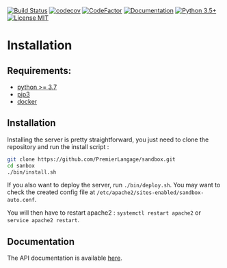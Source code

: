 [![Build Status](https://travis-ci.org/qcoumes/sandbox.svg?branch=master)](https://travis-ci.org/qcoumes/sandbox)
[![codecov](https://codecov.io/gh/qcoumes/sandbox/branch/master/graph/badge.svg)](https://codecov.io/gh/qcoumes/sandbox)
[![CodeFactor](https://www.codefactor.io/repository/github/qcoumes/sandbox/badge)](https://www.codefactor.io/repository/github/qcoumes/sandbox)
[![Documentation](https://img.shields.io/badge/docs-passing-brightgreen.svg)](https://documenter.getpostman.com/view/7955851/S1a915EG?version=latest)
[![Python 3.5+](https://img.shields.io/badge/python-3.5+-brightgreen.svg)](#)
[![License MIT](https://img.shields.io/badge/license-MIT-brightgreen.svg)](https://github.com/qcoumes/sandbox/blob/master/LICENSE)
 
# Installation

## Requirements:

- [python >= 3.7](https://www.python.org/)
- [pip3](https://pip.pypa.io/en/stable/installing/)
- [docker](https://docs.docker.com/engine/installation/linux/docker-ce/debian/)

## Installation

Installing the server is pretty straightforward, you just need to clone the repository and run
the install script :

```bash
git clone https://github.com/PremierLangage/sandbox.git
cd sanbox
./bin/install.sh  
```

If you also want to deploy the server, run `./bin/deploy.sh`. You may want to check
the created config file at `/etc/apache2/sites-enabled/sandbox-auto.conf`.

You will then have to restart apache2 : `systemctl restart apache2` or `service apache2 restart`.


## Documentation

The API documentation is available [here](https://documenter.getpostman.com/view/7955851/S1a915EG?version=latest).
